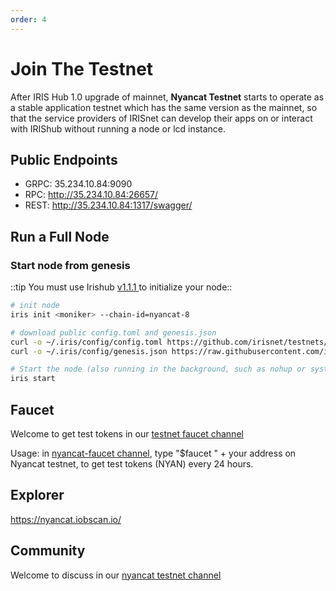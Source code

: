 ```yaml
---
order: 4
---
```


# Join The Testnet

After IRIS Hub 1.0 upgrade of mainnet, **Nyancat Testnet** starts to operate as a stable application testnet which has the same version as the mainnet, so that the service providers of IRISnet can develop their apps on or interact with IRIShub without running a node or lcd instance.

## Public Endpoints

- GRPC: 35.234.10.84:9090
- RPC: http://35.234.10.84:26657/
- REST: http://35.234.10.84:1317/swagger/



## Run a Full Node

### Start node from genesis
::tip 
You must use Irishub [v1.1.1](https://github.com/irisnet/irishub/releases/tag/v1.1.1)[ ](https://github.com/irisnet/irishub/releases/tag/v1.0.1) to initialize your node::

```bash
# init node
iris init <moniker> --chain-id=nyancat-8

# download public config.toml and genesis.json
curl -o ~/.iris/config/config.toml https://github.com/irisnet/testnets/blob/master/nyancat/config/config.toml
curl -o ~/.iris/config/genesis.json https://raw.githubusercontent.com/irisnet/testnets/master/nyancat/config/genesis.json

# Start the node (also running in the background, such as nohup or systemd)
iris start
```



## Faucet

Welcome to get test tokens in our [testnet faucet channel](https://discord.gg/Z6PXeTb5Mt) 

Usage: in [nyancat-faucet channel](https://discord.gg/Z6PXeTb5Mt), type "$faucet " + your address on Nyancat testnet, to get test tokens (NYAN) every 24 hours.

## Explorer

<https://nyancat.iobscan.io/>

## Community

Welcome to discuss in our [nyancat testnet channel](https://discord.gg/9cSt7MX2fn) 
